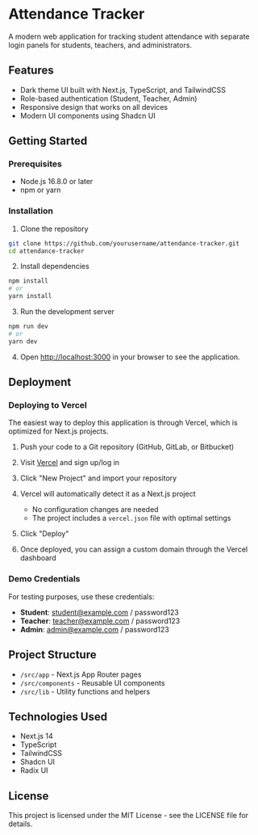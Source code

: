 # Attendance Tracker

A modern web application for tracking student attendance with separate login panels for students, teachers, and administrators.

## Features

- Dark theme UI built with Next.js, TypeScript, and TailwindCSS
- Role-based authentication (Student, Teacher, Admin)
- Responsive design that works on all devices
- Modern UI components using Shadcn UI

## Getting Started

### Prerequisites

- Node.js 16.8.0 or later
- npm or yarn

### Installation

1. Clone the repository
```bash
git clone https://github.com/yourusername/attendance-tracker.git
cd attendance-tracker
```

2. Install dependencies
```bash
npm install
# or
yarn install
```

3. Run the development server
```bash
npm run dev
# or
yarn dev
```

4. Open [http://localhost:3000](http://localhost:3000) in your browser to see the application.

## Deployment

### Deploying to Vercel

The easiest way to deploy this application is through Vercel, which is optimized for Next.js projects.

1. Push your code to a Git repository (GitHub, GitLab, or Bitbucket)

2. Visit [Vercel](https://vercel.com) and sign up/log in

3. Click "New Project" and import your repository

4. Vercel will automatically detect it as a Next.js project
   - No configuration changes are needed
   - The project includes a `vercel.json` file with optimal settings

5. Click "Deploy"

6. Once deployed, you can assign a custom domain through the Vercel dashboard

### Demo Credentials

For testing purposes, use these credentials:

- **Student**: student@example.com / password123
- **Teacher**: teacher@example.com / password123
- **Admin**: admin@example.com / password123

## Project Structure

- `/src/app` - Next.js App Router pages
- `/src/components` - Reusable UI components
- `/src/lib` - Utility functions and helpers

## Technologies Used

- Next.js 14
- TypeScript
- TailwindCSS
- Shadcn UI
- Radix UI

## License

This project is licensed under the MIT License - see the LICENSE file for details. 